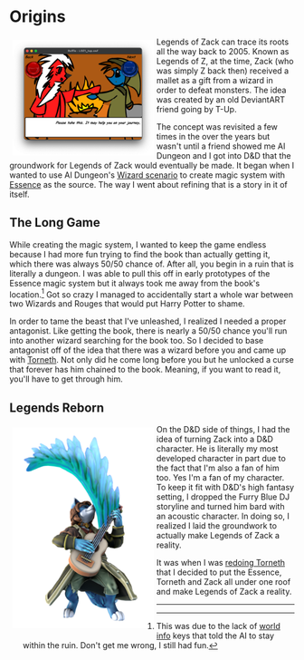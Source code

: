 # Origins

<img src="imgs/og-legends.png" width="250" style="float:left;padding:5px">

Legends of Zack can trace its roots all the way back to 2005. Known as Legends of Z, at the time, Zack (who was simply Z back then) received a mallet as a gift from a wizard in order to defeat monsters. The idea was created by an old DeviantART friend going by T-Up.

The concept was revisited a few times in the over the years but wasn't until a friend showed me AI Dungeon and I got into D&D that the groundwork for Legends of Zack would eventually be made. It began when I wanted to use AI Dungeon's [Wizard scenario](https://ai-dungeon.fandom.com/wiki/Default_Scenario#Fantasy) to create magic system with [Essence](./essence.md) as the source. The way I went about refining that is a story in it of itself.

## The Long Game

<!-- <img src="imgs/torneth-side.png" width="250" style="float:right;padding:5px;transform: scaleX(-1);"> -->

While creating the magic system, I wanted to keep the game endless because I had more fun trying to find the book than actually getting it, which there was always 50/50 chance of. After all, you begin in a ruin that is literally a dungeon. I was able to pull this off in early prototypes of the Essence magic system but it always took me away from the book's location.[^1] Got so crazy I managed to accidentally start a whole war between two Wizards and Rouges that would put Harry Potter to shame.

In order to tame the beast that I've unleashed, I realized I needed a proper antagonist. Like getting the book, there is nearly a 50/50 chance you'll run into another wizard searching for the book too. So I decided to base antagonist off of the idea that there was a wizard before you and came up with [Torneth](https://www.furaffinity.net/view/41439402/). Not only did he come long before you but he unlocked a curse that forever has him chained to the book. Meaning, if you want to read it, you'll have to get through him.

## Legends Reborn

<img src="imgs/zack.png" width="250" style="float:left;padding:5px">

On the D&D side of things, I had the idea of turning Zack into a D&D character. He is literally my most developed character in part due to the fact that I'm also a fan of him too. Yes I'm a fan of my character. To keep it fit with D&D's high fantasy setting, I dropped the Furry Blue DJ storyline and turned him bard with an acoustic character. In doing so, I realized I laid the groundwork to actually make Legends of Zack a reality.

It was when I was [redoing Torneth](characters/torneth.md) that I decided to put the Essence, Torneth and Zack all under one roof and make Legends of Zack a reality.

---

[^1]: This was due to the lack of [world info](https://wiki.aidungeon.io/wiki/World_Info) keys that told the AI to stay within the ruin. Don't get me wrong, I still had fun.
